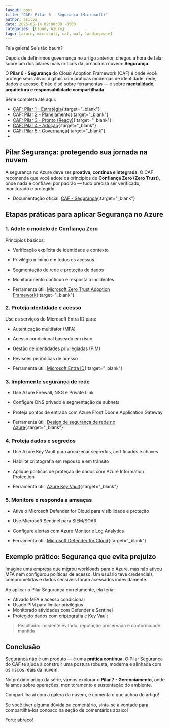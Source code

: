```yaml
---
layout: post
title: "CAF: Pilar 6 - Segurança (Microsoft)"
author: asilva
date: 2025-05-14 09:00:00 -0500
categories: [Cloud, Azure]
tags: [azure, microsoft, caf, waf, landingzone]
---
```


Fala galera! Seis tão baum?

Depois de definirmos governança no artigo anterior, chegou a hora de falar sobre um dos pilares mais críticos da jornada na nuvem: **Segurança**.

O **Pilar 6 - Segurança** do Cloud Adoption Framework (CAF) é onde você protege seus ativos digitais com práticas modernas de identidade, rede, dados e acesso. E não é só sobre ferramentas — é sobre **mentalidade, arquitetura e responsabilidade compartilhada**.

Série completa até aqui:

- [CAF: Pilar 1 - Estratégia](https://unicast.com.br/posts/caf-pilar-1-estrategia-microsoft){:target="_blank"}
- [CAF: Pilar 2 - Planejamento](https://unicast.com.br/posts/caf-pilar-2-planejamento-microsoft){:target="_blank"}
- [CAF: Pilar 3 - Pronto (Ready)](https://unicast.com.br/posts/caf-pilar-3-pronto-ready-microsoft){:target="_blank"}
- [CAF: Pilar 4 - Adoção](https://unicast.com.br/posts/caf-pilar-4-adocao-microsoft){:target="_blank"}
- [CAF: Pilar 5 - Governança](https://unicast.com.br/posts/caf-pilar-5-governanca-microsoft){:target="_blank"}
- 
## **Pilar Segurança: protegendo sua jornada na nuvem**

A segurança no Azure deve ser **proativa, contínua e integrada**. O CAF recomenda que você adote os princípios de **Confiança Zero (Zero Trust)**, onde nada é confiável por padrão — tudo precisa ser verificado, monitorado e protegido.

- Documentação oficial: [CAF - Segurança](https://learn.microsoft.com/pt-br/azure/cloud-adoption-framework/secure/overview){:target="_blank"}

## **Etapas práticas para aplicar Segurança no Azure**

### 1. **Adote o modelo de Confiança Zero**

Princípios básicos:

- Verificação explícita de identidade e contexto
- Privilégio mínimo em todos os acessos
- Segmentação de rede e proteção de dados
- Monitoramento contínuo e resposta a incidentes

- Ferramenta útil: [Microsoft Zero Trust Adoption Framework](https://learn.microsoft.com/pt-br/security/zero-trust/){:target="_blank"}

### 2. **Proteja identidade e acesso**

Use os serviços do Microsoft Entra ID para:

- Autenticação multifator (MFA)
- Acesso condicional baseado em risco
- Gestão de identidades privilegiadas (PIM)
- Revisões periódicas de acesso

- Ferramenta útil: [Microsoft Entra ID](https://learn.microsoft.com/pt-br/entra/){:target="_blank"}

### 3. **Implemente segurança de rede**

- Use Azure Firewall, NSG e Private Link
- Configure DNS privado e segmentação de subnets
- Proteja pontos de entrada com Azure Front Door e Application Gateway

- Ferramenta útil: [Design de segurança de rede no Azure](https://learn.microsoft.com/pt-br/azure/architecture/guide/security/security-start-here){:target="_blank"}

### 4. **Proteja dados e segredos**

- Use Azure Key Vault para armazenar segredos, certificados e chaves
- Habilite criptografia em repouso e em trânsito
- Aplique políticas de proteção de dados com Azure Information Protection

- Ferramenta útil: [Azure Key Vault](https://learn.microsoft.com/pt-br/azure/key-vault/general/overview){:target="_blank"}

### 5. **Monitore e responda a ameaças**

- Ative o Microsoft Defender for Cloud para visibilidade e proteção
- Use Microsoft Sentinel para SIEM/SOAR
- Configure alertas com Azure Monitor e Log Analytics

- Ferramenta útil: [Microsoft Defender for Cloud](https://learn.microsoft.com/pt-br/azure/defender-for-cloud/){:target="_blank"}

## **Exemplo prático: Segurança que evita prejuízo**

Imagine uma empresa que migrou workloads para o Azure, mas não ativou MFA nem configurou políticas de acesso. Um usuário teve credenciais comprometidas e dados sensíveis foram acessados indevidamente.

Ao aplicar o Pilar Segurança corretamente, ela teria:

- Ativado MFA e acesso condicional
- Usado PIM para limitar privilégios
- Monitorado atividades com Defender e Sentinel
- Protegido dados com criptografia e Key Vault

> Resultado: incidente evitado, reputação preservada e conformidade mantida

## **Conclusão**

Segurança não é um produto — é uma **prática contínua**. O Pilar Segurança do CAF te ajuda a construir uma postura robusta, moderna e alinhada com os riscos reais da nuvem.

No próximo artigo da série, vamos explorar o **Pilar 7 - Gerenciamento**, onde falamos sobre operações, monitoramento e sustentação do ambiente.

Compartilha aí com a galera da nuvem, e comenta o que achou do artigo!

Se você tiver alguma dúvida ou comentário, sinta-se à vontade para compartilhá-los conosco na seção de comentários abaixo!

Forte abraço!  
